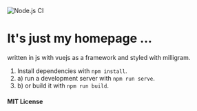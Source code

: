 ![Node.js CI](https://github.com/fischer-matthias/ma.tthias.space/workflows/Node.js%20CI/badge.svg)
# It's just my homepage ...
written in js with vuejs as a framework and styled with milligram.

1. Install dependencies with `npm install`.
2. a) run a development server with `npm run serve`.
2. b) or build it with `npm run build`.

#### MIT License
